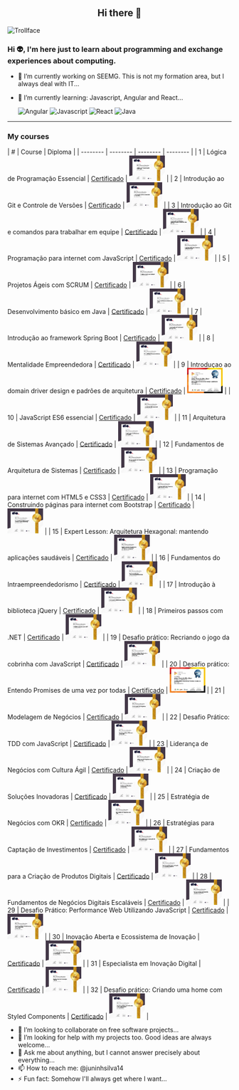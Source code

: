 <center><h2>Hi there 👋</h2></center>

![Trollface](https://upload.wikimedia.org/wikipedia/pt/7/73/Trollface.png)

### Hi 👽, I'm here just to learn about programming and exchange experiences about computing.

- 🔭 I’m currently working on SEEMG. This is not my formation area, but I always deal with IT...
- 🌱 I’m currently learning: Javascript, Angular and React...

  <img src="https://cdn.jsdelivr.net/gh/devicons/devicon@latest/icons/angular/angular-original.svg" style="width:80px" alt="Angular"/>
  <img src="https://cdn.jsdelivr.net/gh/devicons/devicon@latest/icons/javascript/javascript-original.svg" style="width:80px" alt="Javascript"/>
  <img src="https://cdn.jsdelivr.net/gh/devicons/devicon@latest/icons/react/react-original.svg" style="width:80px" alt="React"/>
  <img src="https://cdn.jsdelivr.net/gh/devicons/devicon@latest/icons/java/java-original.svg" style="width:80px" alt="Java"/>
-----
### My courses

| # | Course | Diploma  |
| -------- | -------- | -------- | -------- |
| 1 | Lógica de Programação Essencial | [Certificado](https://www.dio.me/en/certificate/0A932922/share) | <img src="./certificates/img/0A932922.webp" style="width:80px" alt="Certificado"/> |
| 2 | Introdução ao Git e Controle de Versões | [Certificado](https://www.dio.me/en/certificate/D007D355/share) | <img src="./certificates/img/D007D355.webp" style="width:80px" alt="Certificado"/> |
| 3 | Introdução ao Git e comandos para trabalhar em equipe | [Certificado](https://www.dio.me/en/certificate/58F140E3/share) | <img src="./certificates/img/58F140E3.webp" style="width:80px" alt="Certificado"/> |
| 4 | Programação para internet com JavaScript | [Certificado](https://www.dio.me/en/certificate/48A3D686/share) | <img src="./certificates/img/48A3D686.webp" style="width:80px" alt="Certificado"/> |
| 5 | Projetos Ágeis com SCRUM | [Certificado](https://www.dio.me/en/certificate/BC5DFC3F/share) | <img src="./certificates/img/BC5DFC3F.webp" style="width:80px" alt="Certificado"/> |
| 6 | Desenvolvimento básico em Java | [Certificado](https://www.dio.me/en/certificate/70CE85FA/share) | <img src="./certificates/img/70CE85FA.webp" style="width:80px" alt="Certificado"/> |
| 7 | Introdução ao framework Spring Boot | [Certificado](https://www.dio.me/en/certificate/4AC1E21F/share) | <img src="./certificates/img/4AC1E21F.webp" style="width:80px" alt="Certificado"/> |
| 8 | Mentalidade Empreendedora | [Certificado](https://www.dio.me/en/certificate/D0CEA850/share) | <img src="./certificates/img/D0CEA850.webp" style="width:80px" alt="Certificado"/> |
| 9 | Introduçao ao domain driver design e padrões de arquitetura | [Certificado](https://www.dio.me/en/certificate/91109649/share) | <img src="./certificates/img/91109649.webp" style="width:80px" alt="Certificado"/> |
| 10 | JavaScript ES6 essencial | [Certificado](https://www.dio.me/en/certificate/83DFF87A/share) | <img src="./certificates/img/83DFF87A.webp" style="width:80px" alt="Certificado"/> |
| 11 | Arquitetura de Sistemas Avançado | [Certificado](https://www.dio.me/en/certificate/76E6B82D/share) | <img src="./certificates/img/76E6B82D.webp" style="width:80px" alt="Certificado"/> |
| 12 | Fundamentos de Arquitetura de Sistemas | [Certificado](https://www.dio.me/en/certificate/8FDCC28D/share) | <img src="./certificates/img/8FDCC28D.webp" style="width:80px" alt="Certificado"/> |
| 13 | Programação para internet com HTML5 e CSS3 | [Certificado](https://www.dio.me/en/certificate/E5560A0F/share) | <img src="./certificates/img/E5560A0F.webp" style="width:80px" alt="Certificado"/> |
| 14 | Construindo páginas para internet com Bootstrap | [Certificado](https://www.dio.me/en/certificate/A6375727/share) | <img src="./certificates/img/A6375727.webp" style="width:80px" alt="Certificado"/> |
| 15 | Expert Lesson: Arquitetura Hexagonal: mantendo aplicações saudáveis | [Certificado](https://www.dio.me/en/certificate/E60FB89A/share) | <img src="./certificates/img/E60FB89A.webp" style="width:80px" alt="Certificado"/> |
| 16 | Fundamentos do Intraempreendedorismo | [Certificado](https://www.dio.me/en/certificate/5E9F229A/share) | <img src="./certificates/img/5E9F229A.webp" style="width:80px" alt="Certificado"/> |
| 17 | Introdução à biblioteca jQuery | [Certificado](https://www.dio.me/en/certificate/482126EE/share) | <img src="./certificates/img/482126EE.webp" style="width:80px" alt="Certificado"/> |
| 18 | Primeiros passos com .NET | [Certificado](https://www.dio.me/en/certificate/2B97D232/share) | <img src="./certificates/img/2B97D232.webp" style="width:80px" alt="Certificado"/> |
| 19 | Desafio prático: Recriando o jogo da cobrinha com JavaScript | [Certificado](https://www.dio.me/en/certificate/155D2BF7/share) | <img src="./certificates/img/155D2BF7.webp" style="width:80px" alt="Certificado"/> |
| 20 | Desafio prático: Entendo Promises de uma vez por todas | [Certificado](https://www.dio.me/en/certificate/184B8FD7/share) | <img src="./certificates/img/184B8FD7.webp" style="width:80px" alt="Certificado"/> |
| 21 | Modelagem de Negócios | [Certificado](https://www.dio.me/en/certificate/93BE5667/share) | <img src="./certificates/img/93BE5667.webp" style="width:80px" alt="Certificado"/> |
| 22 | Desafio Prático: TDD com JavaScript | [Certificado](https://www.dio.me/en/certificate/4131FF53/share) | <img src="./certificates/img/4131FF53.webp" style="width:80px" alt="Certificado"/> |
| 23 | Liderança de Negócios com Cultura Ágil | [Certificado](https://www.dio.me/en/certificate/9A2CFDD4/share) | <img src="./certificates/img/9A2CFDD4.webp" style="width:80px" alt="Certificado"/> |
| 24 | Criação de Soluções Inovadoras | [Certificado](https://www.dio.me/en/certificate/CA9C2341/share) | <img src="./certificates/img/CA9C2341.webp" style="width:80px" alt="Certificado"/> |
| 25 | Estratégia de Negócios com OKR | [Certificado](https://www.dio.me/en/certificate/CF69F37D/share) | <img src="./certificates/img/CF69F37D.webp" style="width:80px" alt="Certificado"/> |
| 26 | Estratégias para Captação de Investimentos | [Certificado](https://www.dio.me/en/certificate/72EB6F04/share) | <img src="./certificates/img/72EB6F04.webp" style="width:80px" alt="Certificado"/> |
| 27 | Fundamentos para a Criação de Produtos Digitais | [Certificado](https://www.dio.me/en/certificate/725BB2EC/share) | <img src="./certificates/img/725BB2EC.webp" style="width:80px" alt="Certificado"/> |
| 28 | Fundamentos de Negócios Digitais Escaláveis | [Certificado](https://www.dio.me/en/certificate/13C37921/share) | <img src="./certificates/img/13C37921.webp" style="width:80px" alt="Certificado"/> |
| 29 | Desafio Prático: Performance Web Utilizando JavaScript | [Certificado](https://www.dio.me/en/certificate/42F92EBE/share) | <img src="./certificates/img/42F92EBE.webp" style="width:80px" alt="Certificado"/> |
| 30 | Inovação Aberta e Ecossistema de Inovação | [Certificado](https://www.dio.me/en/certificate/22439D8B/share) | <img src="./certificates/img/22439D8B.webp" style="width:80px" alt="Certificado"/> |
| 31 | Especialista em Inovação Digital | [Certificado](https://www.dio.me/en/certificate/20076AED/share) | <img src="./certificates/img/20076AED.webp" style="width:80px" alt="Certificado"/> |
| 32 | Desafio prático: Criando uma home com Styled Components | [Certificado](https://www.dio.me/en/certificate/959F9129/share) | <img src="./certificates/img/959F9129.webp" style="width:80px" alt="Certificado"/> |
<!--
| 8 | Mentalidade Empreendedora | [Certificado](https://www.dio.me/en/certificate/D0CEA850/share) | <img src="./certificates/img/D0CEA850.webp" style="width:80px" alt="Certificado"/> |
| 9 | Introduçao ao domain driver design e padrões de arquitetura | [Certificado](https://www.dio.me/en/certificate/91109649/share) | <img src="./certificates/img/91109649.webp" style="width:80px" alt="Certificado"/> |
| 10 | JavaScript ES6 essencial | [Certificado](https://www.dio.me/en/certificate/83DFF87A/share) | <img src="./certificates/img/83DFF87A.webp" style="width:80px" alt="Certificado"/> |
| 11 | Arquitetura de Sistemas Avançado | [Certificado](https://www.dio.me/en/certificate/76E6B82D/share) | <img src="./certificates/img/76E6B82D.webp" style="width:80px" alt="Certificado"/> |
| 12 | Fundamentos de Arquitetura de Sistemas | [Certificado](https://www.dio.me/en/certificate/8FDCC28D/share) | <img src="./certificates/img/8FDCC28D.webp" style="width:80px" alt="Certificado"/> |
| 13 | Programação para internet com HTML5 e CSS3 | [Certificado](https://www.dio.me/en/certificate/E5560A0F/share) | <img src="./certificates/img/E5560A0F.webp" style="width:80px" alt="Certificado"/> |
| 14 | Construindo páginas para internet com Bootstrap | [Certificado](https://www.dio.me/en/certificate/A6375727/share) | <img src="./certificates/img/A6375727.webp" style="width:80px" alt="Certificado"/> |
| 15 | Expert Lesson: Arquitetura Hexagonal: mantendo aplicações saudáveis | [Certificado](https://www.dio.me/en/certificate/E60FB89A/share) | <img src="./certificates/img/E60FB89A.webp" style="width:80px" alt="Certificado"/> |
| 16 | Fundamentos do Intraempreendedorismo | [Certificado](https://www.dio.me/en/certificate/5E9F229A/share) | <img src="./certificates/img/5E9F229A.webp" style="width:80px" alt="Certificado"/> |
| 17 | Introdução à biblioteca jQuery | [Certificado](https://www.dio.me/en/certificate/482126EE/share) | <img src="./certificates/img/482126EE.webp" style="width:80px" alt="Certificado"/> |
| 18 | Primeiros passos com .NET | [Certificado](https://www.dio.me/en/certificate/2B97D232/share) | <img src="./certificates/img/2B97D232.webp" style="width:80px" alt="Certificado"/> |
| 19 | Desafio prático: Recriando o jogo da cobrinha com JavaScript | [Certificado](https://www.dio.me/en/certificate/155D2BF7/share) | <img src="./certificates/img/155D2BF7.webp" style="width:80px" alt="Certificado"/> |
| 20 | Desafio prático: Entendo Promises de uma vez por todas | [Certificado](https://www.dio.me/en/certificate/184B8FD7/share) | <img src="./certificates/img/184B8FD7.webp" style="width:80px" alt="Certificado"/> |
| 21 | Modelagem de Negócios | [Certificado](https://www.dio.me/en/certificate/93BE5667/share) | <img src="./certificates/img/93BE5667.webp" style="width:80px" alt="Certificado"/> |
| 22 | Desafio Prático: TDD com JavaScript | [Certificado](https://www.dio.me/en/certificate/4131FF53/share) | <img src="./certificates/img/4131FF53.webp" style="width:80px" alt="Certificado"/> |
| 23 | Liderança de Negócios com Cultura Ágil | [Certificado](https://www.dio.me/en/certificate/9A2CFDD4/share) | <img src="./certificates/img/9A2CFDD4.webp" style="width:80px" alt="Certificado"/> |
| 24 | Criação de Soluções Inovadoras | [Certificado](https://www.dio.me/en/certificate/CA9C2341/share) | <img src="./certificates/img/CA9C2341.webp" style="width:80px" alt="Certificado"/> |
| 25 | Estratégia de Negócios com OKR | [Certificado](https://www.dio.me/en/certificate/CF69F37D/share) | <img src="./certificates/img/CF69F37D.webp" style="width:80px" alt="Certificado"/> |
-->
- 👯 I’m looking to collaborate on free software projects...
- 🤔 I’m looking for help with my projects too. Good ideas are always welcome...
- 💬 Ask me about anything, but I cannot answer precisely about everything...
- 📫 How to reach me: @juninhsilva14
- ⚡ Fun fact: Somehow I'll always get where I want...
